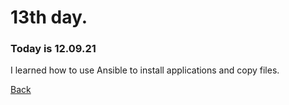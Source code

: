 # 13th day.
### Today is 12.09.21
I learned how to use Ansible to install applications and copy files.

[Back](README.md)
